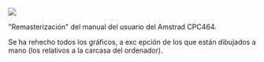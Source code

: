 ![](png/portada.jpg)

"Remasterización" del manual del usuario del Amstrad CPC464.

Se ha rehecho todos los gráficos, a exc epción de los que están dibujados a mano (los relativos a la carcasa del ordenador).

